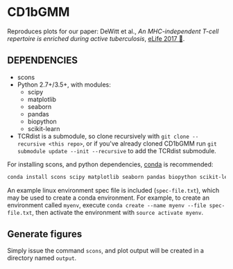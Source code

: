 # CD1bGMM

Reproduces plots for our paper: DeWitt et al., *An MHC-independent T-cell repertoire is enriched during active tuberculosis*, [eLife 2017 🤞]().

## DEPENDENCIES
* scons
* Python 2.7+/3.5+, with modules:
  * scipy
  * matplotlib
  * seaborn
  * pandas
  * biopython
  * scikit-learn
* TCRdist is a submodule, so clone recursively with `git clone --recursive <this repo>`, or if you've already cloned CD1bGMM run `git submodule update --init --recursive` to add the TCRdist submodule.  
    
For installing scons, and python dependencies, [conda](https://conda.io/docs/) is recommended:
```bash
conda install scons scipy matplotlib seaborn pandas biopython scikit-learn
```
An example linux environment spec file is included (`spec-file.txt`), which may be used to create a conda environment.
For example, to create an environment called `myenv`, execute `conda create --name myenv --file spec-file.txt`, then activate the environment with `source activate myenv`.

## Generate figures

Simply issue the command `scons`, and plot output will be created in a directory named `output`.
